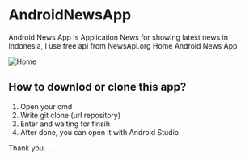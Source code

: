 # AndroidNewsApp
Android News App is Application News for showing latest news in Indonesia, I use free api from NewsApi.org
Home Android News App

![Home](https://user-images.githubusercontent.com/33416633/72682709-a7d5c700-3b02-11ea-9245-42b8c0372378.JPG)


## How to downlod or clone this app?

1. Open your cmd
2. Write git clone (url repository)
3. Enter and waiting for finsih
4. After done, you can open it with Android Studio

Thank you. . .
